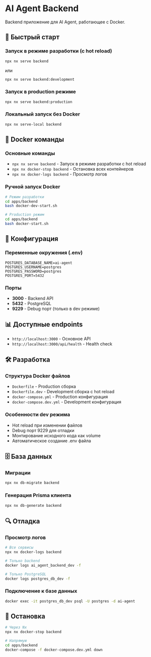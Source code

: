 # AI Agent Backend

Backend приложение для AI Agent, работающее с Docker.

## 🚀 Быстрый старт

### Запуск в режиме разработки (с hot reload)

```bash
npx nx serve backend
```

или

```bash
npx nx serve backend:development
```

### Запуск в production режиме

```bash
npx nx serve backend:production
```

### Локальный запуск без Docker

```bash
npx nx serve-local backend
```

## 🐳 Docker команды

### Основные команды

- `npx nx serve backend` - Запуск в режиме разработки с hot reload
- `npx nx docker-stop backend` - Остановка всех контейнеров
- `npx nx docker-logs backend` - Просмотр логов

### Ручной запуск Docker

```bash
# Режим разработки
cd apps/backend
bash docker-dev-start.sh

# Production режим
cd apps/backend
bash docker-start.sh
```

## 🔧 Конфигурация

### Переменные окружения (.env)

```env
POSTGRES_DATABASE_NAME=ai-agent
POSTGRES_USERNAME=postgres
POSTGRES_PASSWORD=postgres
POSTGRES_PORT=5432
```

### Порты

- **3000** - Backend API
- **5432** - PostgreSQL
- **9229** - Debug порт (только в dev режиме)

## 📊 Доступные endpoints

- `http://localhost:3000` - Основное API
- `http://localhost:3000/api/health` - Health check

## 🛠 Разработка

### Структура Docker файлов

- `Dockerfile` - Production сборка
- `Dockerfile.dev` - Development сборка с hot reload
- `docker-compose.yml` - Production конфигурация
- `docker-compose.dev.yml` - Development конфигурация

### Особенности dev режима

- Hot reload при изменении файлов
- Debug порт 9229 для отладки
- Монтирование исходного кода как volume
- Автоматическое создание .env файла

## 🗄 База данных

### Миграции

```bash
npx nx db-migrate backend
```

### Генерация Prisma клиента

```bash
npx nx db-generate backend
```

## 🔍 Отладка

### Просмотр логов

```bash
# Все сервисы
npx nx docker-logs backend

# Только backend
docker logs ai_agent_backend_dev -f

# Только PostgreSQL
docker logs postgres_db_dev -f
```

### Подключение к базе данных

```bash
docker exec -it postgres_db_dev psql -U postgres -d ai-agent
```

## 🛑 Остановка

```bash
# Через Nx
npx nx docker-stop backend

# Напрямую
cd apps/backend
docker-compose -f docker-compose.dev.yml down
```
